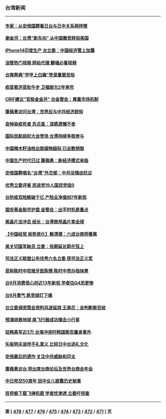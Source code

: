 ### 台湾新闻
---
#### [专家：从安倍国葬看日台与日中关系两样情](../../pages/ncid1349361/n13834121.md?09281645) 
#### [谢金河：台湾“新东向” 从中国撤资转投美国](../../pages/ncid1349361/n13833689.md?09281645) 
#### [iPhone14印度生产 台立委：中国经济雪上加霜](../../pages/ncid1349361/n13833738.md?09281645) 
#### [油管热门视频 网站代理 翻墙必看视频](http://209.222.30.114:81/youtube.html?09281645)
#### [台南祭典“学甲上白礁”登录重要民俗](../../pages/ncid1349361/n13833856.md?09281645) 
#### [疫苗救济蓝批牛步 卫福部允2年审完](../../pages/ncid1349361/n13833860.md?09281645) 
#### [CRIF建议“官股金金并” 台金管会：尊重市场机制](../../pages/ncid1349361/n13833838.md?09281645) 
#### [蓬佩奥访问台湾：世界应与中共经济脱钩](../../pages/ncid1349361/n13833655.md?09281645) 
#### [哀悼染疫死者 苏贞昌：深感遗憾不舍](../../pages/ncid1349361/n13833849.md?09281645) 
#### [国际民航组织大会登场 台湾持续争取参与](../../pages/ncid1349361/n13833850.md?09281645) 
#### [中国辣木籽油检出致癌物超标 已全数销毁](../../pages/ncid1349361/n13833840.md?09281645) 
#### [中国生产时代已过 蓬佩奥：新经济模式来临](../../pages/ncid1349361/n13833817.md?09281645) 
#### [安倍国葬唱名“台湾”外交部：中共没理由抗议](../../pages/ncid1349361/n13833816.md?09281645) 
#### [优秀立委评鉴 民进党19人国民党挂0](../../pages/ncid1349361/n13833771.md?09281645) 
#### [台防疫双险赔破千亿 产险业净值创7年新低](../../pages/ncid1349361/n13833762.md?09281645) 
#### [国安基金股市护盘 金管会：出手时机是重点](../../pages/ncid1349361/n13833797.md?09281645) 
#### [美晶片法冲击 经长：台湾商用晶片卖全球](../../pages/ncid1349361/n13833803.md?09281645) 
#### [【中国经贸 局势恶化】赖清德：六成台商将撤离](../../pages/ncid1349361/n13833740.md?09281645) 
#### [美关切国军缺员 立委：役期延长箭在弦上](../../pages/ncid1349361/n13833765.md?09281645) 
#### [司法正义联盟公布优秀六名立委 获司法正义奖](../../pages/ncid1349361/n13833767.md?09281645) 
#### [蓝称陈时中拒接牙医陈情 陈时中竞办指抹黑](../../pages/ncid1349361/n13833773.md?09281645) 
#### [台9月消费信心创近13年新低 学者估Q4恐更惨](../../pages/ncid1349361/n13833693.md?09281645) 
#### [台8月景气 跌至绿灯下缘](../../pages/ncid1349361/n13833683.md?09281645) 
#### [台立委调资策会资料风波延烧 王美花：会判断能否给](../../pages/ncid1349361/n13833739.md?09281645) 
#### [预演拯救地球 美飞行器成功撞击小行星](../../pages/ncid1349361/n13833749.md?09281645) 
#### [驻韩美军近3万 台海冲突时韩国能否置身事外](../../pages/ncid1349361/n13833401.md?09281645) 
#### [矢板明夫谈伴手礼意义 比较日中台送礼文化](../../pages/ncid1349361/n13833379.md?09281645) 
#### [安倍最后的遗作 关注中共威胁和印太](../../pages/ncid1349361/n13833342.md?09281645) 
#### [蓬佩奥访台 将出席台商论坛及世界台商会年会](../../pages/ncid1349361/n13833142.md?09281645) 
#### [中日邦交50周年 田中女儿披露历史秘事](../../pages/ncid1349361/n13833154.md?09281645) 
#### [技师偷下载飞弹机密 学者忧渗透 立委吁彻查](../../pages/ncid1349361/n13833116.md?09281645) 

---
#### 第 [ [478](./478.md?09281645) / [477](./477.md?09281645) / [476](./476.md?09281645) / [475](./475.md?09281645) / [474](./474.md?09281645) / [473](./473.md?09281645) / [472](./472.md?09281645) / [471](./471.md?09281645) ] 页
